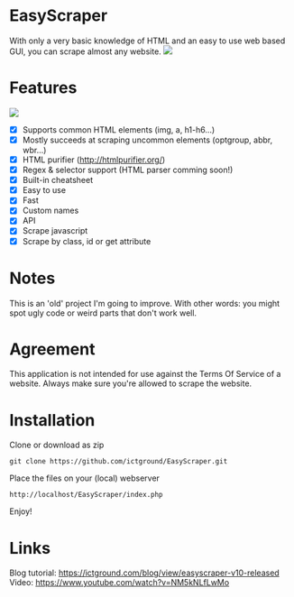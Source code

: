 # EasyScraper
With only a very basic knowledge of HTML and an easy to use web based GUI, you can scrape almost any website.
<img src='https://i.imgur.com/AW2TF6S.png'/>
# Features
<img src='https://i.imgur.com/AX7QLIt.png'/><br/>
- [x] Supports common HTML elements (img, a, h1-h6...)
- [x] Mostly succeeds at scraping uncommon elements (optgroup, abbr, wbr...)
- [x] HTML purifier (http://htmlpurifier.org/)
- [x] Regex & selector support (HTML parser comming soon!)
- [x] Built-in cheatsheet
- [x] Easy to use
- [x] Fast
- [x] Custom names
- [x] API
- [x] Scrape javascript
- [x] Scrape by class, id or get attribute
# Notes
This is an 'old' project I'm going to improve. With other words: you might spot ugly code or weird parts that don't work well.
# Agreement
This application is not intended for use against the Terms Of Service of a website.
Always make sure you're allowed to scrape the website.
# Installation
Clone or download as zip
```
git clone https://github.com/ictground/EasyScraper.git
```
Place the files on your (local) webserver
```
http://localhost/EasyScraper/index.php
```
Enjoy!
# Links
Blog tutorial: https://ictground.com/blog/view/easyscraper-v10-released <br/>
Video: https://www.youtube.com/watch?v=NM5kNLfLwMo
